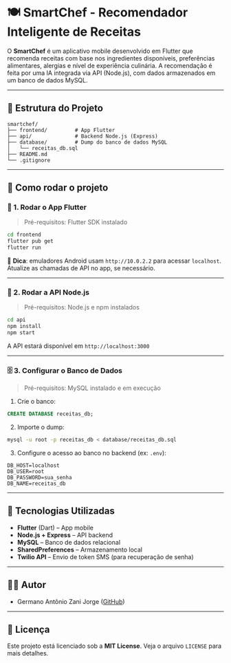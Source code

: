# 🍽️ SmartChef - Recomendador Inteligente de Receitas

O **SmartChef** é um aplicativo mobile desenvolvido em Flutter que recomenda receitas com base nos ingredientes disponíveis, preferências alimentares, alergias e nível de experiência culinária. A recomendação é feita por uma IA integrada via API (Node.js), com dados armazenados em um banco de dados MySQL.

---

## 📁 Estrutura do Projeto

```
smartchef/
├── frontend/         # App Flutter
├── api/              # Backend Node.js (Express)
├── database/         # Dump do banco de dados MySQL
│   └── receitas_db.sql
├── README.md
└── .gitignore
```

---

## 🚀 Como rodar o projeto

### 📱 1. Rodar o App Flutter

> Pré-requisitos: Flutter SDK instalado

```bash
cd frontend
flutter pub get
flutter run
```

📝 **Dica**: emuladores Android usam `http://10.0.2.2` para acessar `localhost`. Atualize as chamadas de API no app, se necessário.

---

### 🔌 2. Rodar a API Node.js

> Pré-requisitos: Node.js e npm instalados

```bash
cd api
npm install
npm start
```

A API estará disponível em `http://localhost:3000`

---

### 🗄️ 3. Configurar o Banco de Dados

> Pré-requisitos: MySQL instalado e em execução

1. Crie o banco:

```sql
CREATE DATABASE receitas_db;
```

2. Importe o dump:

```bash
mysql -u root -p receitas_db < database/receitas_db.sql
```

3. Configure o acesso ao banco no backend (ex: `.env`):

```env
DB_HOST=localhost
DB_USER=root
DB_PASSWORD=sua_senha
DB_NAME=receitas_db
```

---

## 🧪 Tecnologias Utilizadas

- **Flutter** (Dart) – App mobile
- **Node.js + Express** – API backend
- **MySQL** – Banco de dados relacional
- **SharedPreferences** – Armazenamento local
- **Twilio API** – Envio de token SMS (para recuperação de senha)

---

## 👨‍💻 Autor

- Germano Antônio Zani Jorge ([GitHub](https://github.com/germano-unifeob))

---

## 📄 Licença

Este projeto está licenciado sob a **MIT License**. Veja o arquivo `LICENSE` para mais detalhes.
